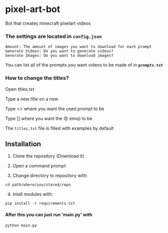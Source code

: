 # pixel-art-bot
Bot that creates minecraft pixelart videos


### The settings are located in **`config.json`**

	Amount: The amount of images you want to download for each prompt
	Generate Videos: Do you want to generate videos?
	Generate Images: Do you want to download images?

You can list all of the prompts you want videos to be made of in **`prompts.txt`**
 
### How to change the titles?

Open titles.txt

Type a new title on a new 

Type <> where you want the used prompt to be

Type [] where you want the :heart_eyes: emoji to be

The `titles.txt` file is filled with examples by default
	
## Installation
1. Clone the repository (Download it)
2. Open a command prompt

3. Change directory to repository with:

```
cd path/where/you/stored/repo
```

4. Intall modules with:

```
pip install -r requirements.txt
```

#### After this you can just run 'main.py' with

```
python main.py
```
	
